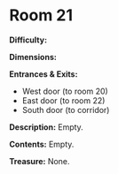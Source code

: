 # Room 21

**Difficulty:** 

**Dimensions:** 

**Entrances & Exits:**
- West door (to room 20)
- East door (to room 22)
- South door (to corridor)

**Description:**
Empty.

**Contents:**
Empty.

**Treasure:**
None.